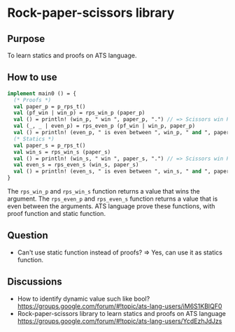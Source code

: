 # Rock-paper-scissors library

## Purpose

To learn statics and proofs on ATS language.

## How to use

```ats
implement main0 () = {
  (* Proofs *)
  val paper_p = p_rps_t()
  val (pf_win | win_p) = rps_win_p (paper_p)
  val () = println! (win_p, " win ", paper_p, ".") // => Scissors win Paper.
  val (_, _ | even_p) = rps_even_p (pf_win | win_p, paper_p)
  val () = println! (even_p, " is even between ", win_p, " and ", paper_p, ".") // => Rock is even between Scissors and Paper.
  (* Statics *)
  val paper_s = p_rps_t()
  val win_s = rps_win_s (paper_s)
  val () = println! (win_s, " win ", paper_s, ".") // => Scissors win Paper.
  val even_s = rps_even_s (win_s, paper_s)
  val () = println! (even_s, " is even between ", win_s, " and ", paper_s, ".") // => Rock is even between Scissors and Paper.
}
```

The `rps_win_p` and `rps_win_s` function returns a value that wins the argument.
The `rps_even_p` and `rps_even_s` function returns a value that is even between the arguments.
ATS language prove these functions, with proof function and static function.

## Question

* Can't use static function instead of proofs? => Yes, can use it as statics function.

## Discussions

* How to identify dynamic value such like bool? https://groups.google.com/forum/#!topic/ats-lang-users/iM6S1KBlQF0
* Rock-paper-scissors library to learn statics and proofs on ATS language https://groups.google.com/forum/#!topic/ats-lang-users/YcdEzhJdJzs
